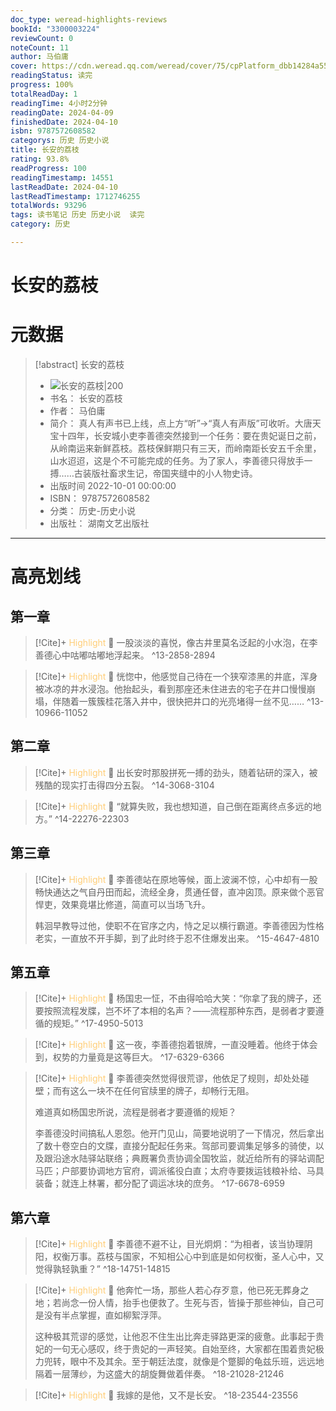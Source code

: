 ```yaml
---
doc_type: weread-highlights-reviews
bookId: "3300003224"
reviewCount: 0
noteCount: 11
author: 马伯庸
cover: https://cdn.weread.qq.com/weread/cover/75/cpPlatform_dbb14284a55f1e733b60202b0777255d/t7_cpPlatform_dbb14284a55f1e733b60202b0777255d.jpg
readingStatus: 读完
progress: 100%
totalReadDay: 1
readingTime: 4小时2分钟
readingDate: 2024-04-09
finishedDate: 2024-04-10
isbn: 9787572608582
categorys: 历史 历史小说
title: 长安的荔枝
rating: 93.8%
readProgress: 100
readingTimestamp: 14551
lastReadDate: 2024-04-10
lastReadTimestamp: 1712746255
totalWords: 93296
tags: 读书笔记 历史 历史小说  读完
category: 历史

---
```


# 长安的荔枝

# 元数据
> [!abstract] 长安的荔枝
> - ![ 长安的荔枝|200](https://cdn.weread.qq.com/weread/cover/75/cpPlatform_dbb14284a55f1e733b60202b0777255d/t7_cpPlatform_dbb14284a55f1e733b60202b0777255d.jpg)
> - 书名： 长安的荔枝
> - 作者： 马伯庸
> - 简介： 真人有声书已上线，点上方“听”→“真人有声版”可收听。大唐天宝十四年，长安城小吏李善德突然接到一个任务：要在贵妃诞日之前，从岭南运来新鲜荔枝。荔枝保鲜期只有三天，而岭南距长安五千余里，山水迢迢，这是个不可能完成的任务。为了家人，李善德只得放手一搏……古装版社畜求生记，帝国夹缝中的小人物史诗。
> - 出版时间 2022-10-01 00:00:00
> - ISBN： 9787572608582
> - 分类： 历史-历史小说
> - 出版社： 湖南文艺出版社



---

# 高亮划线

## 第一章

> [!Cite]+ <span style="color: #ffce78;">Highlight</span>
> 📌 一股淡淡的喜悦，像古井里莫名泛起的小水泡，在李善德心中咕嘟咕嘟地浮起来。
> ^13-2858-2894

> [!Cite]+ <span style="color: #ffce78;">Highlight</span>
> 📌 恍惚中，他感觉自己待在一个狭窄漆黑的井底，浑身被冰凉的井水浸泡。他抬起头，看到那座还未住进去的宅子在井口慢慢崩塌，伴随着一簇簇桂花落入井中，很快把井口的光亮堵得一丝不见……
> ^13-10966-11052
## 第二章

> [!Cite]+ <span style="color: #ffce78;">Highlight</span>
> 📌 出长安时那股拼死一搏的劲头，随着钻研的深入，被残酷的现实打击得四分五裂。
> ^14-3068-3104

> [!Cite]+ <span style="color: #ffce78;">Highlight</span>
> 📌 “就算失败，我也想知道，自己倒在距离终点多远的地方。”
> ^14-22276-22303
## 第三章

> [!Cite]+ <span style="color: #ffce78;">Highlight</span>
> 📌 李善德站在原地等候，面上波澜不惊，心中却有一股畅快通达之气自丹田而起，流经全身，贯通任督，直冲囟顶。原来做个恶官悍吏，效果竟堪比修道，简直可以当场飞升。
>
>韩洄早教导过他，使职不在官序之内，恃之足以横行霸道。李善德因为性格老实，一直放不开手脚，到了此时终于忍不住爆发出来。
> ^15-4647-4810
## 第五章

> [!Cite]+ <span style="color: #ffce78;">Highlight</span>
> 📌 杨国忠一怔，不由得哈哈大笑：“你拿了我的牌子，还要按照流程发牒，岂不坏了本相的名声？——流程那种东西，是弱者才要遵循的规矩。”
> ^17-4950-5013

> [!Cite]+ <span style="color: #ffce78;">Highlight</span>
> 📌 这一夜，李善德抱着银牌，一直没睡着。他终于体会到，权势的力量竟是这等巨大。
> ^17-6329-6366

> [!Cite]+ <span style="color: #ffce78;">Highlight</span>
> 📌 李善德突然觉得很荒谬，他依足了规则，却处处碰壁；而有这么一块不在任何官牍里的牌子，却畅行无阻。
>
>难道真如杨国忠所说，流程是弱者才要遵循的规矩？
>
>李善德没时间搞私人恩怨。他开门见山，简要地说明了一下情况，然后拿出了数十卷空白的文牒，直接分配起任务来。驾部司要调集足够多的骑使，以及跟沿途水陆驿站联络；典厩署负责协调全国牧监，就近给所有的驿站调配马匹；户部要协调地方官府，调派徭役白直；太府寺要拨运钱粮补给、马具装备；就连上林署，都分配了调运冰块的庶务。
> ^17-6678-6959
## 第六章

> [!Cite]+ <span style="color: #ffce78;">Highlight</span>
> 📌 李善德不避不让，目光炯炯：“为相者，该当协理阴阳，权衡万事。荔枝与国家，不知相公心中到底是如何权衡，圣人心中，又觉得孰轻孰重？”
> ^18-14751-14815

> [!Cite]+ <span style="color: #ffce78;">Highlight</span>
> 📌 他奔忙一场，那些人若心存歹意，他已死无葬身之地；若尚念一份人情，抬手也便救了。生死与否，皆操于那些神仙，自己可是没有半点掌握，直如柳絮浮萍。
>
>这种极其荒谬的感觉，让他忍不住生出比奔走驿路更深的疲惫。此事起于贵妃的一句无心感叹，终于贵妃的一声轻笑。自始至终，大家都在围着贵妃极力兜转，眼中不及其余。至于朝廷法度，就像是个蹩脚的龟兹乐班，远远地隔着一层薄纱，为这盛大的胡旋舞做着伴奏。
> ^18-21028-21246

> [!Cite]+ <span style="color: #ffce78;">Highlight</span>
> 📌 我嫁的是他，又不是长安。
> ^18-23544-23556

